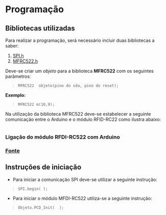 # Programação

## Bibliotecas utilizadas
Para realizar a programação, será necessário incluir duas bibliotecas a saber:
<ol>
<li><a href="https://www.arduino.cc/en/reference/SPI">SPI.h</a></li>
<li><a href="https://github.com/miguelbalboa/rfid">MFRC522.h</a></li>
</ol>

Deve-se criar um *objeto* para a biblioteca **MFRC522** com os seguintes parâmetros:

> `MFRC522  objeto(pino do sda, pino do reset);`

**Exemplo:**

> `MFRC522 m(10,9);`

Na utilização da biblioteca MFRC522 deve-se estabelecer a seguinte comunicação entre o Arduino e o módulo RFID-RC22 como ilustra abaixo:

<img source="image2_1" />

### Ligação do módulo RFDI-RC522 com Arduino
### <a href="https://www.moduloeletronica.com.br/blog?single=Cartoes-RFID-e-o-Modulo-MFRC522">Fonte</a>

## Instruções de iniciação

- Para iniciar a comunicação SPI deve-se utilizar a seguinte instrução:

> `SPI.begin( );`

- Para iniciar o módulo MFDI-RC522 utiliza-se a seguinte instrução:

> `Objeto.PCD_Init(  );`
